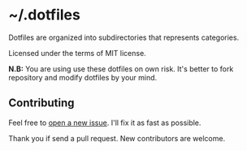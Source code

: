 # ~/.dotfiles

Dotfiles are organized into subdirectories that represents categories.

Licensed under the terms of MIT license.

**N.B:** You are using use these dotfiles on own risk. It's better to fork
repository and modify dotfiles by your mind.

## Contributing

Feel free to [open a new issue](https://github.com/ZDroid/dotfiles/issues/new).
I'll fix it as fast as possible.

Thank you if send a pull request. New contributors are welcome.